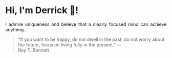 # Hi, I'm Derrick 👋!
<p align="justify">I admire uniqueness and believe that a clearly focused mind can achieve anything...</p> 
<!-- #quote-start -->
<blockquote>&ldquo;If you want to be happy, do not dwell in the past, do not worry about the future, focus on living fully in the present.&rdquo; &mdash; <footer>Roy T. Bennett</footer></blockquote>
<!-- #quote-end -->
